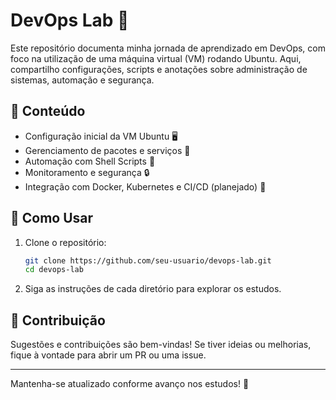 # DevOps Lab 🚀

Este repositório documenta minha jornada de aprendizado em DevOps, com foco na utilização de uma máquina virtual (VM) rodando Ubuntu. Aqui, compartilho configurações, scripts e anotações sobre administração de sistemas, automação e segurança.

## 📌 Conteúdo
- Configuração inicial da VM Ubuntu 🖥️
- Gerenciamento de pacotes e serviços 🔧
- Automação com Shell Scripts 📜
- Monitoramento e segurança 🔒
- Integração com Docker, Kubernetes e CI/CD (planejado) 🚀

## 🚀 Como Usar
1. Clone o repositório:
   ```bash
   git clone https://github.com/seu-usuario/devops-lab.git
   cd devops-lab
   ```
2. Siga as instruções de cada diretório para explorar os estudos.

## 📢 Contribuição
Sugestões e contribuições são bem-vindas! Se tiver ideias ou melhorias, fique à vontade para abrir um PR ou uma issue.

---

Mantenha-se atualizado conforme avanço nos estudos! 🚀

